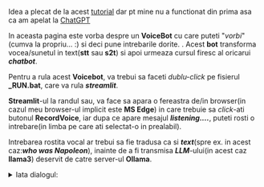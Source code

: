 
Idea a plecat de la acest [tutorial](https://github.com/iamaziz/llm-voice-bot) dar pt mine nu a functionat din prima asa ca am apelat la [ChatGPT](https://chatgpt.com/c/b69c44f2-836b-43f0-b696-c83ed413f290)

In aceasta pagina este vorba despre un **VoiceBot** cu care puteti "*vorbi*"(cumva la propriu... :) si deci pune intrebarile dorite. 
.
Acest **bot** transforma vocea/sunetul in text(**stt** sau **s2t**) si apoi urmeaza cursul firesc al oricarui ***chatbot***.

Pentru a rula acest **Voicebot**, va trebui sa faceti *dublu-click* pe fisierul **_RUN.bat**, care va rula ***streamlit***.

**Streamlit**-ul la randul sau, va face sa apara o fereastra de/in browser(in cazul meu browser-ul implicit este **MS Edge**) in care trebuie sa *click*-ati butonul **RecordVoice**, iar dupa ce apare mesajul ***listening....***, puteti rosti o intrebare(in limba pe care ati selectat-o in prealabil).

Intrebarea rostita vocal ar trebui sa fie tradusa ca si ***text***(spre ex. in acest caz:***who was Napoleon***),  inainte de a fi transmisa ***LLM***-ului(in acest caz **llama3**) deservit de catre server-ul **Ollama**.

<details><summary>Iata dialogul:</summary>
<hr/>
"""
Voice Bot with LLaMA 3
Select Language

en-US

Listening...

Recognized: who was Napoleon

Question: who was Napoleon

Response: Napoleon Bonaparte (1769-1821) was a French military and political leader who rose to prominence during the late 18th century and early 19th century. He is considered one of the most influential figures in modern history, known for his military conquests, administrative reforms, and lasting impact on European politics.

Early Life and Career:

Napoleon was born in Ajaccio, Corsica (then a French colony), to Carlo Buonaparte and Letizia Ramolino. His family was of Italian descent and had connections to the French aristocracy. Napoleon studied at the École Militaire in Paris and later attended the École Polytechnique.

In 1796, Napoleon married Joséphine Beauharnais, and they had one son, Napoléon II (1811-1832). He quickly rose through the ranks of the French military during the French Revolution, becoming a brigadier general at age 26. His military successes earned him recognition and admiration from the French people.

Rise to Power:

In 1799, Napoleon overthrew the Directory, the ruling council of France, and established the Consulate, with himself as First Consul. He centralized power, reformed education, administration, and finance, and expanded the country's borders through military conquests.

Napoleon reorganized Europe, creating a system of alliances and diplomacy that lasted for centuries. His military campaigns led to the creation of the Napoleonic Code, a set of civil laws that emphasized equality before the law, the separation of powers, and individual rights.

Empire and Downfall:

In 1804, Napoleon declared himself Emperor of France, marking the beginning of the French Empire. He reorganized Europe into a system of client states, with France at its center. His military campaigns led to the creation of new territories, such as the Confederation of the Rhine (a loose alliance of German states) and the Italian Republic.

However, Napoleon's aggressive expansion and military defeats in Russia (1812) and Spain (1813-1814) weakened his power. The Sixth Coalition, an alliance of European powers, eventually defeated him at the Battle of Leipzig in 1813 and again at Waterloo in 1815.

Exile and Legacy:

Napoleon was exiled to the island of Elba, Italy, where he remained for a brief period before escaping and briefly regaining power in France (Hundred Days). He was ultimately defeated and exiled again, this time to the remote island of Saint Helena, where he died in 1821.

Despite his defeat, Napoleon's legacy has endured. He is remembered as a brilliant military strategist, a skilled politician, and a visionary leader who transformed Europe and left a lasting impact on modern history.

"""
<hr/>
</details>
